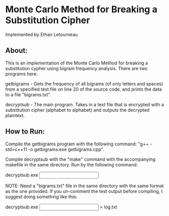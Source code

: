 # Monte Carlo Method for Breaking a Substitution Cipher

Implemented by Ethan Letourneau

About:
------
This is an implementation of the Monte Carlo Method for breaking a substitution cypher using bigram frequency analysis.
There are two programs here:

getbigrams - Gets the frequency of all bigrams (of only letters and spaces) from a specified text file on line 20 of the source code, and prints the data to a file "bigrams.txt". 

decryptsub - The main program. Takes in a text file that is encrypted with a substitution cipher (alphabet to alphabet) and outputs the decrypted plaintext.


How to Run:
-----------
Compile the getbigrams program with the following command: "g++ -std=c++11 -o getbigrams.exe getbigrams.cpp".

Compile decryptsub with the "make" command with the accompanying makefile in the same directory. Run by the following command:

decryptsub.exe <input filename>

NOTE: Need a "bigrams.txt" file in the same directory with the same format as the one provided.
If you un-comment the test output before compiling, I suggest doing something like this:

decryptsub.exe <input filename> > log.txt


